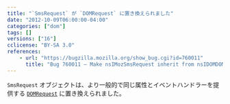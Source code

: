 ```yaml
---
title: "`SmsRequest` が `DOMRequest` に置き換えられました"
date: "2012-10-09T06:00:00-04:00"
categories: ["dom"]
tags: []
versions: ["16"]
cclicense: "BY-SA 3.0"
references:
    - url: "https://bugzilla.mozilla.org/show_bug.cgi?id=760011"
      title: "Bug 760011 – Make nsIMozSmsRequest inherit from nsIDOMDOMRequest"
---
```

`SmsRequest` オブジェクトは、より一般的で同じ属性とイベントハンドラーを提供する [`DOMRequest`](https://developer.mozilla.org/ja/docs/Web/API/DOMRequest) に置き換えられました。
